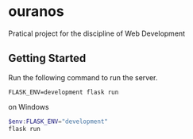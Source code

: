 # ouranos

Pratical project for the discipline of Web Development

## Getting Started

Run the following command to run the server.

`FLASK_ENV=development flask run`

on Windows

``` powershell
$env:FLASK_ENV="development"
flask run
```
